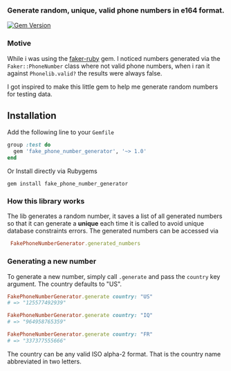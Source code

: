 ### Generate random, unique, valid phone numbers in e164 format.

[![Gem Version](https://badge.fury.io/rb/fake_phone_number_generator.svg)](https://badge.fury.io/rb/fake_phone_number_generator)

### Motive

While i was using the [faker-ruby](https://github.com/faker-ruby/faker) gem. I noticed numbers generated via the `Faker::PhoneNumber` 
class where not valid phone numbers, when i ran it against `Phonelib.valid?` the results were always false.

I got inspired to make this little gem to help me generate random numbers for testing data. 
## Installation 

Add the following line to your `Gemfile` 

```ruby
group :test do
  gem 'fake_phone_number_generator', '~> 1.0'
end
```

Or Install directly via Rubygems

```shell
gem install fake_phone_number_generator
```

### How this library works
The lib generates a random number, it saves a list of all generated numbers so that it can generate a **unique** each time
it is called to avoid unique database constraints errors. The generated numbers can be accessed via 

```ruby
 FakePhoneNumberGenerator.generated_numbers
```

### Generating a new number

To generate a new number, simply call `.generate` and pass the `country` key argument. The country defaults to "US". 

```ruby
FakePhoneNumberGenerator.generate country: "US"
# => "125577492939"

FakePhoneNumberGenerator.generate country: "IQ"
# => "964958765359"

FakePhoneNumberGenerator.generate country: "FR"
# => "337377555666"
```

The country can be any valid ISO alpha-2 format. That is the country name abbreviated in two letters.
